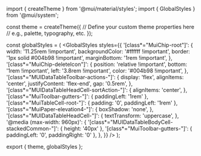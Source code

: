 import { createTheme } from '@mui/material/styles';
import { GlobalStyles } from '@mui/system';

const theme = createTheme({
  // Define your custom theme properties here
  // e.g., palette, typography, etc.
});

const globalStyles = (
  <GlobalStyles
    styles={{
      '[class*="MuiChip-root"]': {
        width: '11.25rem !important',
        backgroundColor: '#ffffff !important',
        border: '1px solid #004b98 !important',
        marginBottom: '1rem !important',
      },
      '[class*="MuiChip-deleteIcon"]': {
        position: 'relative !important',
        bottom: '1rem !important',
        left: '3.8rem !important',
        color: '#004b98 !important',
      },
      '[class*="MUIDataTableToolbar-actions-"]': {
        display: 'flex',
        alignItems: 'center',
        justifyContent: 'flex-end',
        gap: '0.5rem',
      },
      '[class*="MUIDataTableHeadCell-sortAction-"]': {
        alignItems: 'center',
      },
      '[class*="MuiToolbar-gutters-"]': {
        paddingLeft: '1rem'
      },
      '[class*="MuiTableCell-root-"]': {
        padding: '0',
        paddingLeft: '1rem'
      },
      '[class*="MuiPaper-elevation4-"]': {
        boxShadow: 'none',
      },
      '[class*="MUIDataTableHeadCell-"]': {
        textTransform: 'uppercase',
      },
      '@media (max-width: 960px)': {
        '[class*="MUIDataTableBodyCell-stackedCommon-"]': {
          height: '40px'
        },
        '[class*="MuiToolbar-gutters-"]': {
          paddingLeft: '0',
          paddingRight: '0'
        },
      },
    }}
  />
);

export { theme, globalStyles };
